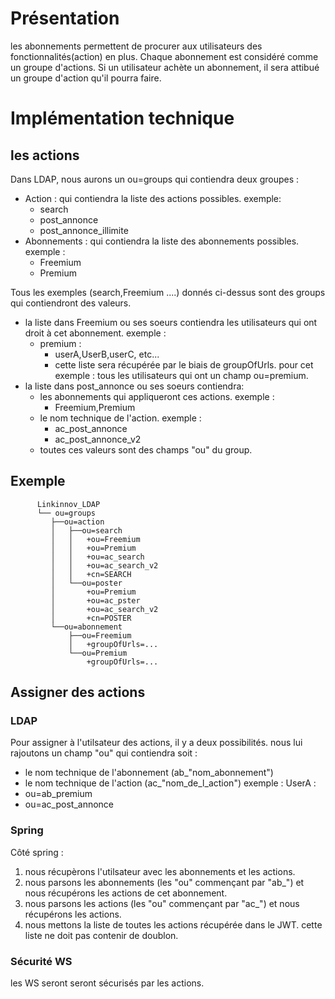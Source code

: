 # Présentation
les abonnements permettent de procurer aux utilisateurs des fonctionnalités(action) en plus.
Chaque abonnement est considéré comme un groupe d'actions.
Si un utilisateur achète un abonnement, il sera attibué un groupe d'action qu'il pourra faire.


# Implémentation technique

## les actions
Dans LDAP, nous aurons un ou=groups qui contiendra deux groupes :
* Action : qui contiendra la liste des actions possibles. exemple:
  * search
  * post_annonce
  * post_annonce_illimite
* Abonnements : qui contiendra la liste des abonnements possibles. exemple :
  * Freemium
  * Premium   

Tous les exemples (search,Freemium ....) donnés ci-dessus sont des groups qui contiendront des valeurs.

* la liste dans Freemium ou ses soeurs contiendra les utilisateurs qui ont droit à cet abonnement. exemple :
  * premium :
    * userA,UserB,userC, etc...
    * cette liste sera récupérée par le biais de groupOfUrls. pour cet exemple : tous les utilisateurs qui ont un champ ou=premium.
* la liste dans post_annonce ou ses soeurs contiendra:
  * les abonnements qui appliqueront ces actions. exemple :
    * Freemium,Premium
  * le nom technique de l'action. exemple :
    * ac_post_annonce
    * ac_post_annonce_v2
  * toutes ces valeurs sont des champs "ou" du group.


## Exemple
          Linkinnov_LDAP
          └── ou=groups
             ├──ou=action
             │   ├──ou=search
             │   │   +ou=Freemium
             │   │   +ou=Premium
             │   │   +ou=ac_search
             │   │   +ou=ac_search_v2
             │   │   +cn=SEARCH
             │   └──ou=poster
             │       +ou=Premium
             │       +ou=ac_pster
             │       +ou=ac_search_v2
             │       +cn=POSTER
             └──ou=abonnement
                 ├──ou=Freemium
                 │   +groupOfUrls=...
                 └──ou=Premium
                     +groupOfUrls=...




## Assigner des actions
### LDAP
Pour assigner à l'utilsateur des actions, il y a deux possibilités. nous lui rajoutons un champ "ou" qui contiendra soit  :
* le nom technique de l'abonnement (ab_"nom_abonnement")
* le nom technique de l'action (ac_"nom_de_l_action")
exemple :
UserA :
* ou=ab_premium
* ou=ac_post_annonce
### Spring
Côté spring :
1. nous récupèrons l'utilsateur avec les abonnements et les actions.
2. nous parsons les abonnements (les "ou" commençant par "ab_") et nous récupérons les actions de cet abonnement.
3. nous parsons les actions (les "ou" commençant par "ac_") et nous récupérons les actions.
4. nous mettons la liste de toutes les actions récupérée dans le JWT. cette liste ne doit pas contenir de doublon.

### Sécurité WS

les WS seront seront sécurisés par les actions.


